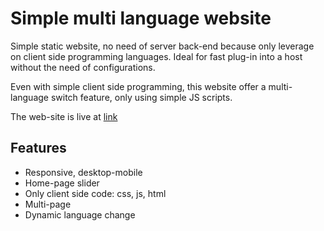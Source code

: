 # Simple multi language website

Simple static website, no need of server back-end because only leverage on client side programming languages. Ideal for fast plug-in into a host without the need of configurations. 

Even with simple client side programming, this website offer a multi-language switch feature, only using simple JS scripts.

The web-site is live at [link](http://onlifesolutions.com)

## Features
- Responsive, desktop-mobile
- Home-page slider
- Only client side code: css, js, html
- Multi-page
- Dynamic language change

